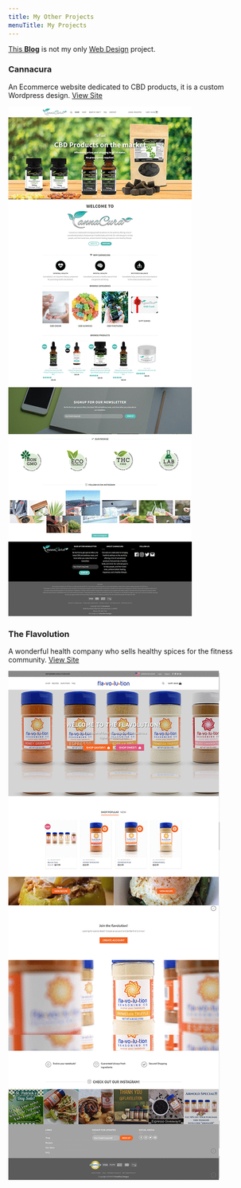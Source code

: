 ```yaml
---
title: My Other Projects
menuTitle: My Projects
---
```


[This **Blog**](https://github.com/) is not my only [Web Design](https://www.gatsbyjs.org/) project.

### Cannacura

An Ecommerce website dedicated to CBD products, it is a custom Wordpress design.
[View Site](https://cannacura.net/)

![Cannacura](./cannacura.net.gif)

### The Flavolution

A wonderful health company who sells healthy spices for the fitness community.
[View Site](https://theflavolution.com)

![The Flavolution](./flavolution.gif)
